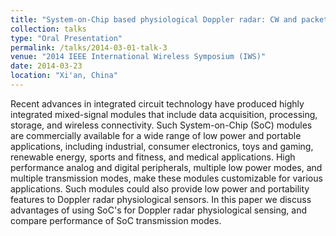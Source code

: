 ```yaml
---
title: "System-on-Chip based physiological Doppler radar: CW and packet radar performance"
collection: talks
type: "Oral Presentation"
permalink: /talks/2014-03-01-talk-3
venue: "2014 IEEE International Wireless Symposium (IWS)"
date: 2014-03-23
location: "Xi'an, China"
---
```


Recent advances in integrated circuit technology have produced highly integrated mixed-signal modules that include data acquisition, processing, storage, and wireless connectivity. Such System-on-Chip (SoC) modules are commercially available for a wide range of low power and portable applications, including industrial, consumer electronics, toys and gaming, renewable energy, sports and fitness, and medical applications. High performance analog and digital peripherals, multiple low power modes, and multiple transmission modes, make these modules customizable for various applications. Such modules could also provide low power and portability features to Doppler radar physiological sensors. In this paper we discuss advantages of using SoC's for Doppler radar physiological sensing, and compare performance of SoC transmission modes.
